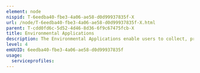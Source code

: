 ```yaml
---
element: node
nispid: T-6eedba40-fbe3-4a06-ae58-d0d99937835f-X
url: /node/T-6eedba40-fbe3-4a06-ae58-d0d99937835f-X.html
parent: T-cdd0fd6c-5d52-4d46-8d36-6f9c67475fcb-X
title: Environmental Applications
description: The Environmental Applications enable users to collect, process, present and distribute information for environmental support to operations. Environmental Support is the set of (military) activities that are undertaken to systematically observe and report the military significant aspects of the meteorological, hydrographic, oceanographic, and geographic characteristics of the area of operations.
level: 4
emUUID: 6eedba40-fbe3-4a06-ae58-d0d99937835f
usage:
  serviceprofiles:
---
```

